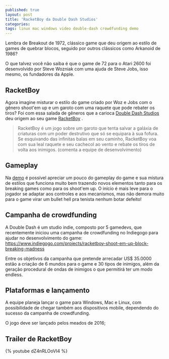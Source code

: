 ```yaml
---
published: true
layout: post
title: 'RacketBoy da Double Dash Studios'
categories: 
tags: linux mac windows video double-dash crowdfunding demo
---
```

Lembra de Breakout de 1972, clássico game que deu origem ao estilo de games de quebrar blocos, seguido por outros clássicos como Arkanoid de 1986?

O que talvez você não saiba é que o game de 72 para o Atari 2600 foi desenvolvido por Steve Wozniak com uma ajuda de Steve Jobs, isso mesmo, os fundadores da Apple.

## RacketBoy
Agora imagine misturar o estilo do game criado por Woz e Jobs com o gênero shoot'em up e um garoto com uma raquete que pode rebater os tiros? Foi com essa salada de gêneros que a carioca <a href="http://doubledashstudios.com/" target="_blank">Double Dash Studios</a>
 deu origem ao seu game <a href="http://racketboygame.com" target="_blank">RacketBoy</a>
.

> RacketBoy é um jogo sobre um garoto que tenta salvar a galáxia de criaturas com um poder destrutivo que só se equipara à sua fofura. Se esquivando das infinitas balas em seu caminho, RacketBoy voa com sua leal raquete e seu cachecol ao vento e rebate os tiros de volta aos inimigos. (comenta a equipe de desenvolvimento)




## Gameplay
Na <a href="http://gamejolt.com/games/racketboy/80383" target="_blank">demo</a>
 é possível apreciar um pouco do gameplay do game e sua mistura de estilos que funciona muito bem trazendo novos elementos tanto para os breaking games como para os shoot'em up. O início é mais leve para o jogador se adaptar aos controles e aos mecanismos, mas não demora muito para o game virar um bullet hell pra tenista nenhum botar defeito!




## Campanha de crowdfunding
A Double Dash é um studio indie, composto por 5 gamedevs, que recentemente iniciou uma campanha de crowdfunding no Indiegogo para ajudar no desenvolvimento do game: <a href="https://www.indiegogo.com/projects/racketboy-shoot-em-up-block-breaking-madness" target="_blank">https://www.indiegogo.com/projects/racketboy-shoot-em-up-block-breaking-madness</a>


Entre os objetivos da campanha que pretende arrecadar US$ 35.0000 estão a criação de 6 mundos para o game e 30 tipos de inimigos, além da geração procedural de ondas de inimigos o que permitirá ter um modo endless.




## Plataformas e lançamento
A equipe planeja lançar o game para Windows, Mac e Linux, com possibilidade de chegar também aos dispositivos mobile, dependendo do sucesso da campanha de crowdfunding.

O jogo deve ser lançado pelos meados de 2016;

## Trailer de RacketBoy
{% youtube dZ4nRLOoVI4 %}
